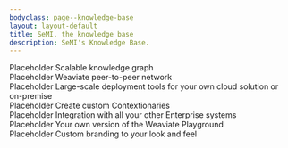 ```yaml
---
bodyclass: page--knowledge-base
layout: layout-default
title: SeMI, the knowledge base
description: SeMI's Knowledge Base.
---
```


<article class="container">
<section>
<a id="KG">
Placeholder Scalable knowledge graph
</a>
</section>
<section>
Placeholder Weaviate peer-to-peer network
</section>
<section>
Placeholder Large-scale deployment tools for your own cloud solution or on-premise
</section>
<section>
Placeholder Create custom Contextionaries
</section>
<section>
Placeholder Integration with all your other Enterprise systems
</section>
<section>
Placeholder Your own version of the Weaviate Playground
</section>
<section>
Placeholder Custom branding to your look and feel
</section>
</article>
